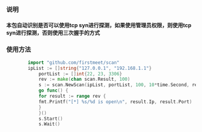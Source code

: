 ### 说明
#### 本包自动识别是否可以使用tcp syn进行探测，如果使用管理员权限，则使用tcp syn进行探测，否则使用三次握手的方式
### 使用方法
```go
	    import "github.com/firstmeet/scan"
	    ipList := []string{"127.0.0.1", "192.168.1.1"}
            portList := []int{22, 23, 3306}
            rev := make(chan scan.Result, 100)
            s := scan.NewScan(ipList, portList, 100, 10*time.Second, rev)
            go func() {
            for result := range rev {
            fmt.Printf("[*] %s/%d is open\n", result.Ip, result.Port)
            }
            }()
            s.Start()
            s.Wait()
